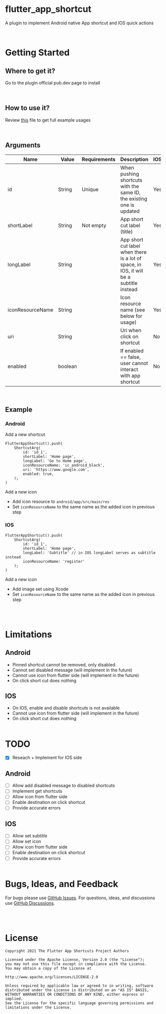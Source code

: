 # flutter_app_shortcut

A plugin to implement Android native App shortcut and IOS quick actions

<br>


# Getting Started



## Where to get it?
Go to the plugin official pub.dev page to install

<br>

## How to use it?

Review [this](/example/lib/main.dart) file to get full example usages

<br>

## Arguments

| Name  | Value | Requirements | Description | IOS | Android |
| ------------- | ------------- |  ------------- | ------------- | ------------- | ------------- |
| id  |  String  |  Unique  | When pushing shortcuts with the same ID, the existing one is updated | Yes | Yes |
| shortLabel | String |  Not empty | App short cut label (title) | Yes | Yes |
| longLabel | String |   | App short cut label when there is a lot of space, in IOS, it will be a subtitle instead | Yes | Yes |
| iconResourceName | String |  | Icon resource name (see below for usage) | Yes | Yes |
| uri | String |  |Uri when click on shortcut | No | No |
| enabled | boolean |  | If enabled == false, user cannot interact with app shortcut | No | No |

<br>

## Example

### Android
Add a new shortcut

```
FlutterAppShortcut().push(
    ShortcutArg(
        id: 'id_1',
        shortLabel: 'Home page',
        longLabel: 'Go to Home page',
        iconResourceName: 'ic_android_black',
        uri: 'https://www.google.com',
        enabled: true,
    );
)
```

Add a new icon
- Add icon resource to `android/app/src/main/res`
- Set `iconResourceName` to the same name as the added icon in previous step

### IOS
```
FlutterAppShortcut().push(
    ShortcutArg(
        id: 'id_1',
        shortLabel: 'Home page',
        longLabel: 'Subtitle' // in IOS longLabel serves as subtitle instead
        iconResourceName: 'register'
    );
)
```
Add a new icon
- Add image set using Xcode
- Set `iconResourceName` to the same name as the added icon in previous step

<br><br>

# Limitations

## Android
- Pinned shortcut cannot be removed, only disabled
- Cannot set disabled message (will implement in the future)
- Cannot use icon from flutter side (will implement in the future)
- On click short cut does nothing
## IOS
- On IOS, enable and disable shortcuts is not available
- Cannot use icon from flutter side (will implement in the future)
- On click short cut does nothing
<br><br>

# TODO
- [x] Reseach + Implement for IOS side
## Android
- [ ] Allow add disabled message to disabled shortcuts
- [ ] Implement get shortcuts
- [ ] Allow icon from flutter side
- [ ] Enable destination on click shortcut
- [ ] Provide accurate errors
## IOS
- [ ] Allow set subtitle
- [ ] Allow set icon
- [ ] Allow icon from flutter side
- [ ] Enable destination on click shortcut
- [ ] Provide accurate errors
<br><br>

# Bugs, Ideas, and Feedback

For bugs please use [GitHub Issues](https://github.com/ngthailam/flutter_app_short_cut/issues). For questions, ideas, and discussions use [GitHub Discussions](https://github.com/ngthailam/flutter_app_short_cut/discussions).

<br><br>

# License
```
Copyright 2021 The Flutter App Shortcuts Project Authors

Licensed under the Apache License, Version 2.0 (the "License");
you may not use this file except in compliance with the License.
You may obtain a copy of the License at

http://www.apache.org/licenses/LICENSE-2.0

Unless required by applicable law or agreed to in writing, software
distributed under the License is distributed on an "AS IS" BASIS,
WITHOUT WARRANTIES OR CONDITIONS OF ANY KIND, either express or implied.
See the License for the specific language governing permissions and
limitations under the License.
```